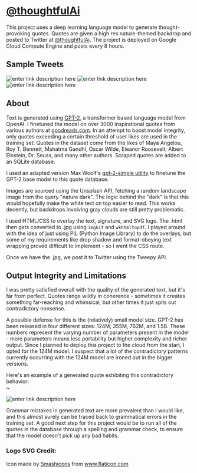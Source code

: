 # [@thoughtfulAi](https://twitter.com/thoughtfulAi)

This project uses a deep learning language model to generate thought-provoking quotes. Quotes are given a high res nature-themed backdrop and posted to Twitter at [@thoughtfulAi](https://twitter.com/thoughtfulAi). The project is deployed on Google Cloud Compute Engine and posts every 8 hours.

## Sample Tweets
![enter link description here](https://i.imgur.com/6omsEIM.png)
![enter link description here](https://i.imgur.com/tf8oCUi.png)![enter link description here](https://i.imgur.com/o6K7DO4.png)
## About
Text is generated using [GPT-2](https://github.com/openai/gpt-2), a transformer based language model from OpenAI. I finetuned the model on over 3000 inspirational quotes from various authors at [goodreads.com](goodreads.com). In an attempt to boost model integrity, only quotes exceeding a certain threshold of user likes are used in the training set. Quotes in the dataset come from the likes of Maya Angelou, Roy T. Bennett, Mahatma Gandhi, Oscar Wilde, Eleanor Roosevelt, Albert Einstein, Dr. Seuss, and many other authors. Scraped quotes are added to an SQLite database.

I used an adapted version Max Woolf's [gpt-2-simple utility](https://github.com/minimaxir/gpt-2-simple) to finetune the GPT-2 base model to this quote database.

Images are sourced using the Unsplash API, fetching a random landscape image from the query "nature dark". The logic behind the "dark" is that this would hopefully make the white text on top easier to read. This works decently, but backdrops involving gray clouds are still pretty problematic.

I used HTML/CSS to overlay the text, signature, and SVG logo. The .html then gets converted to .jpg using `imgkit` and `wkhtmltopdf`. I played around with the idea of just using PIL (Python Image Library) to do the overlays, but some of my requirements like drop shadow and format-obeying text wrapping proved difficult to implement - so I went the CSS route.

Once we have the .jpg, we post it to Twitter using the Tweepy API.

## Output Integrity and Limitations
I was pretty satisfied overall with the quality of the generated text, but it's far from perfect. Quotes range wildly in coherence - sometimes it creates something far-reaching and whimsical, but other times it just spits out contradictory nonsense.

A possible defense for this is the (relatively) small model size. GPT-2 has been released in four different sizes: 124M, 355M, 762M, and 1.5B. These numbers represent the varying number of parameters present in the model - more parameters means less portability but higher complexity and richer output. Since I planned to deploy this project to the cloud from the start, I opted for the 124M model. I suspect that a lot of the contradictory patterns currently occurring with the 124M model are ironed out in the bigger versions. 

Here's an example of a generated quote exhibiting this contradictory behavior:  
~  

![enter link description here](https://i.imgur.com/iYoqbrL.png)  

Grammar mistakes in generated text are more prevalent than I would like, and this almost surely can be traced back to grammatical errors in the training set. A good next step for this project would be to run all of the quotes in the database through a spelling and grammar check, to ensure that the model doesn't pick up any bad habits.

### Logo SVG Credit:

Icon made by <a href="https://www.flaticon.com/authors/smashicons" title="Smashicons">Smashicons</a> from <a href="https://www.flaticon.com/" title="Flaticon"> www.flaticon.com</a>
